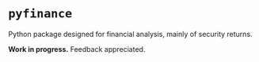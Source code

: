 # `pyfinance`
Python package designed for financial analysis, mainly of security returns.

**Work in progress.**  Feedback appreciated.
